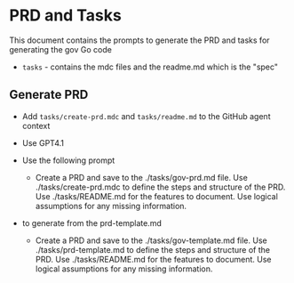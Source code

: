# PRD and Tasks

This document contains the prompts to generate the PRD and tasks for generating the gov Go code

- `tasks` - contains the mdc files and the readme.md which is the "spec"

## Generate PRD

- Add `tasks/create-prd.mdc` and `tasks/readme.md` to the GitHub agent context
- Use GPT4.1
- Use the following prompt
  - Create a PRD and save to the ./tasks/gov-prd.md file. Use ./tasks/create-prd.mdc to define the steps and structure of the PRD. Use ./tasks/README.md for the features to document. Use logical assumptions for any missing information.

- to generate from the prd-template.md
  - Create a PRD and save to the ./tasks/gov-template.md file. Use ./tasks/prd-template.md to define the steps and structure of the PRD. Use ./tasks/README.md for the features to document. Use logical assumptions for any missing information.
